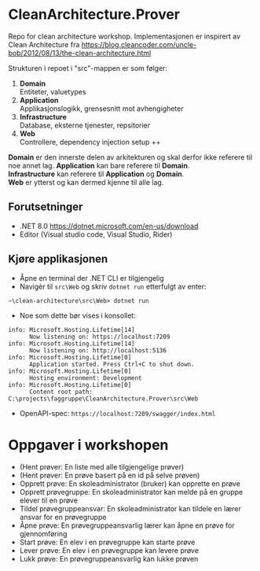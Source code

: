 # CleanArchitecture.Prover

Repo for clean architecture workshop.
Implementasjonen er inspirert av Clean Architecture fra https://blog.cleancoder.com/uncle-bob/2012/08/13/the-clean-architecture.html

Strukturen i repoet i "src"-mappen er som følger:

1. **Domain**  
   Entiteter, valuetypes
2. **Application**  
   Applikasjonslogikk, grensesnitt mot avhengigheter
3. **Infrastructure**  
   Database, eksterne tjenester, repsitorier
4. **Web**  
   Controllere, dependency injection setup ++

**Domain** er den innerste delen av arkitekturen og skal derfor ikke referere til noe annet lag.
**Application** kan bare referere til **Domain**.  
**Infrastructure** kan referere til **Application** og **Domain**.  
**Web** er ytterst og kan dermed kjenne til alle lag.

## Forutsetninger

- .NET 8.0 https://dotnet.microsoft.com/en-us/download
- Editor (Visual studio code, Visual Studio, Rider)

## Kjøre applikasjonen

- Åpne en terminal der .NET CLI er tilgjengelig
- Navigèr til `src\Web` og skriv `dotnet run` etterfulgt av enter:

```
~\clean-architecture\src\Web> dotnet run
```

- Noe som dette bør vises i konsollet:

```
info: Microsoft.Hosting.Lifetime[14]
      Now listening on: https://localhost:7209
info: Microsoft.Hosting.Lifetime[14]
      Now listening on: http://localhost:5136
info: Microsoft.Hosting.Lifetime[0]
      Application started. Press Ctrl+C to shut down.
info: Microsoft.Hosting.Lifetime[0]
      Hosting environment: Development
info: Microsoft.Hosting.Lifetime[0]
      Content root path: C:\projects\faggruppe\CleanArchitecture.Prover\src\Web
```

- OpenAPI-spec: `https://localhost:7209/swagger/index.html` 

# Oppgaver i workshopen
- (Hent prøver: En liste med alle tilgjengelige prøver)
- (Hent prøver: En prøve basert på en id på selve prøven)
- Opprett prøve: En skoleadministrator (bruker) kan opprette en prøve 
- Opprett prøvegruppe: En skoleadministrator kan melde på en gruppe elever til en prøve 
- Tildel prøvegruppeansvar: En skoleadministrator kan tildele en lærer ansvar for en prøvegruppe
- Åpne prøve: En prøvegruppeansvarlig lærer kan åpne en prøve for gjennomføring 
- Start prøve: En elev i en prøvegruppe kan starte prøve
- Lever prøve: En elev i en prøvegruppe kan levere prøve 
- Lukk prøve: En prøvegruppeansvarlig kan lukke prøven
